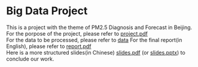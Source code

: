 # Big Data Project

This is a project with the theme of PM2.5 Diagnosis and Forecast in Beijing.  
For the porpose of the project, please refer to [project.pdf](./project.pdf)  
For the data to be processed, please refer to [data](./PRSA_data.csv)
For the final report(in English), please refer to [report.pdf](./Report.pdf)  
Here is a more structured slides(in Chinese) [slides.pdf](./presentation.pdf) (or [slides.pptx](./presentation.pptx)) to conclude our work.
